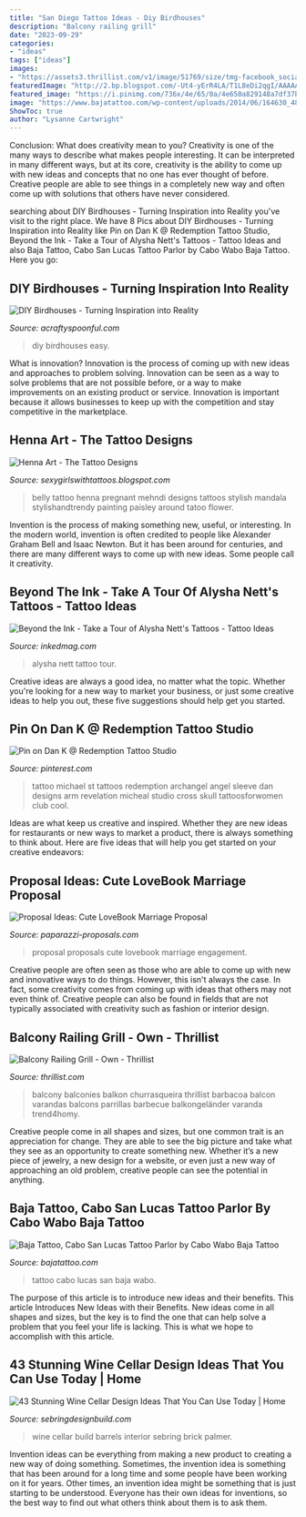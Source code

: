 ```yaml
---
title: "San Diego Tattoo Ideas - Diy Birdhouses"
description: "Balcony railing grill"
date: "2023-09-29"
categories:
- "ideas"
tags: ["ideas"]
images:
- "https://assets3.thrillist.com/v1/image/51769/size/tmg-facebook_social.jpg"
featuredImage: "http://2.bp.blogspot.com/-Ut4-yErR4LA/T1L8eDi2qgI/AAAAAAAAENo/1FXxnvTaEf8/s1600/Combine+Blog3.jpg"
featured_image: "https://i.pinimg.com/736x/4e/65/0a/4e650a829148a7df37bc6d26bc274969.jpg"
image: "https://www.bajatattoo.com/wp-content/uploads/2014/06/164630_480554778677459_1735295179_n.jpg"
ShowToc: true
author: "Lysanne Cartwright"
---
```



Conclusion: What does creativity mean to you?
Creativity is one of the many ways to describe what makes people interesting. It can be interpreted in many different ways, but at its core, creativity is the ability to come up with new ideas and concepts that no one has ever thought of before. Creative people are able to see things in a completely new way and often come up with solutions that others have never considered.

	

		
searching about DIY Birdhouses - Turning Inspiration into Reality you've visit to the right place. We have 8 Pics about DIY Birdhouses - Turning Inspiration into Reality like Pin on Dan K @ Redemption Tattoo Studio, Beyond the Ink - Take a Tour of Alysha Nett&#039;s Tattoos - Tattoo Ideas and also Baja Tattoo, Cabo San Lucas Tattoo Parlor by Cabo Wabo Baja Tattoo. Here you go:
		
    
## DIY Birdhouses - Turning Inspiration Into Reality

<img loading=lazy src="https://acraftyspoonful.com/wp-content/uploads/2017/02/Easy-DIY-Birdhouses-for-Kids-678x1024.jpg" onerror="this.onerror=null;this.src='https://tse2.mm.bing.net/th?id=OIP.K1SRtigDMx_-ZXXEbZC7LgHaLL&amp;pid=15.1';" alt="DIY Birdhouses - Turning Inspiration into Reality">

_Source: acraftyspoonful.com_

>diy birdhouses easy. 

	

What is innovation?
Innovation is the process of coming up with new ideas and approaches to problem solving. Innovation can be seen as a way to solve problems that are not possible before, or a way to make improvements on an existing product or service. Innovation is important because it allows businesses to keep up with the competition and stay competitive in the marketplace.

    
## Henna Art - The Tattoo Designs

<img loading=lazy src="http://2.bp.blogspot.com/-Ut4-yErR4LA/T1L8eDi2qgI/AAAAAAAAENo/1FXxnvTaEf8/s1600/Combine+Blog3.jpg" onerror="this.onerror=null;this.src='https://tse3.mm.bing.net/th?id=OIP.dQBcnN4C4SzM-aHoS7ffJQHaJ4&amp;pid=15.1';" alt="Henna Art - The Tattoo Designs">

_Source: sexygirlswithtattoos.blogspot.com_

>belly tattoo henna pregnant mehndi designs tattoos stylish mandala stylishandtrendy painting paisley around tatoo flower. 

	

Invention is the process of making something new, useful, or interesting. In the modern world, invention is often credited to people like Alexander Graham Bell and Isaac Newton. But it has been around for centuries, and there are many different ways to come up with new ideas. Some people call it creativity.

    
## Beyond The Ink - Take A Tour Of Alysha Nett&#039;s Tattoos - Tattoo Ideas

<img loading=lazy src="https://www.inkedmag.com/.image/t_share/MTU5MDMyMDUwNTM0ODUyMjQ1/nett_video_feature.jpg" onerror="this.onerror=null;this.src='https://tse1.mm.bing.net/th?id=OIP.onZqEXw4s7a6wAq1rfGfwwHaHa&amp;pid=15.1';" alt="Beyond the Ink - Take a Tour of Alysha Nett&#039;s Tattoos - Tattoo Ideas">

_Source: inkedmag.com_

>alysha nett tattoo tour. 

	

Creative ideas are always a good idea, no matter what the topic. Whether you're looking for a new way to market your business, or just some creative ideas to help you out, these five suggestions should help get you started.

    
## Pin On Dan K @ Redemption Tattoo Studio

<img loading=lazy src="https://i.pinimg.com/736x/4e/65/0a/4e650a829148a7df37bc6d26bc274969.jpg" onerror="this.onerror=null;this.src='https://tse2.mm.bing.net/th?id=OIP.Gu2ZG1Tx26beioFdkTUdXwHaNB&amp;pid=15.1';" alt="Pin on Dan K @ Redemption Tattoo Studio">

_Source: pinterest.com_

>tattoo michael st tattoos redemption archangel angel sleeve dan designs arm revelation micheal studio cross skull tattoosforwomen club cool. 

	

Ideas are what keep us creative and inspired. Whether they are new ideas for restaurants or new ways to market a product, there is always something to think about. Here are five ideas that will help you get started on your creative endeavors: 

    
## Proposal Ideas: Cute LoveBook Marriage Proposal

<img loading=lazy src="http://www.paparazzi-proposals.com/uploads/2015/09/Atlanta-Surprise-Engagement-Photography-TJ-20.jpg" onerror="this.onerror=null;this.src='https://tse1.mm.bing.net/th?id=OIP.cU3QzHwSDh-mwnUk0wQSSQEsDI&amp;pid=15.1';" alt="Proposal Ideas: Cute LoveBook Marriage Proposal">

_Source: paparazzi-proposals.com_

>proposal proposals cute lovebook marriage engagement. 

	

Creative people are often seen as those who are able to come up with new and innovative ways to do things. However, this isn't always the case. In fact, some creativity comes from coming up with ideas that others may not even think of. Creative people can also be found in fields that are not typically associated with creativity such as fashion or interior design.

    
## Balcony Railing Grill - Own - Thrillist

<img loading=lazy src="https://assets3.thrillist.com/v1/image/51769/size/tmg-facebook_social.jpg" onerror="this.onerror=null;this.src='https://tse1.mm.bing.net/th?id=OIP.yBKMmIc8JgDFPvTp0H2s6wHaHa&amp;pid=15.1';" alt="Balcony Railing Grill - Own - Thrillist">

_Source: thrillist.com_

>balcony balconies balkon churrasqueira thrillist barbacoa balcon varandas balcons parrillas barbecue balkongeländer varanda trend4homy. 

	

Creative people come in all shapes and sizes, but one common trait is an appreciation for change. They are able to see the big picture and take what they see as an opportunity to create something new. Whether it’s a new piece of jewelry, a new design for a website, or even just a new way of approaching an old problem, creative people can see the potential in anything.

    
## Baja Tattoo, Cabo San Lucas Tattoo Parlor By Cabo Wabo Baja Tattoo

<img loading=lazy src="https://www.bajatattoo.com/wp-content/uploads/2014/06/164630_480554778677459_1735295179_n.jpg" onerror="this.onerror=null;this.src='https://tse3.mm.bing.net/th?id=OIP.7RPlP1LBjFjJLDO94GhfPQHaJ4&amp;pid=15.1';" alt="Baja Tattoo, Cabo San Lucas Tattoo Parlor by Cabo Wabo Baja Tattoo">

_Source: bajatattoo.com_

>tattoo cabo lucas san baja wabo. 

	

The purpose of this article is to introduce new ideas and their benefits.
This article Introduces New Ideas with their Benefits. New ideas come in all shapes and sizes, but the key is to find the one that can help solve a problem that you feel your life is lacking. This is what we hope to accomplish with this article.

    
## 43 Stunning Wine Cellar Design Ideas That You Can Use Today | Home

<img loading=lazy src="http://sebringdesignbuild.com/wp-content/uploads/2017/04/Wine-Cellar-Ideas-22_Sebring-Services.jpg" onerror="this.onerror=null;this.src='https://tse4.mm.bing.net/th?id=OIP.m782-3G88tzbZkl6S7tjBQHaLE&amp;pid=15.1';" alt="43 Stunning Wine Cellar Design Ideas That You Can Use Today | Home">

_Source: sebringdesignbuild.com_

>wine cellar build barrels interior sebring brick palmer. 

	

Invention ideas can be everything from making a new product to creating a new way of doing something. Sometimes, the invention idea is something that has been around for a long time and some people have been working on it for years. Other times, an invention idea might be something that is just starting to be understood. Everyone has their own ideas for inventions, so the best way to find out what others think about them is to ask them.

